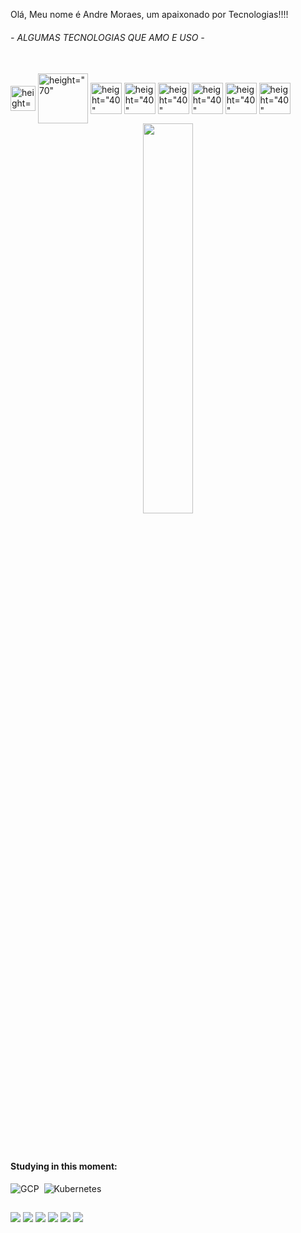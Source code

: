 Olá, Meu nome é Andre Moraes, um apaixonado por Tecnologias!!!!

 ###### - ALGUMAS TECNOLOGIAS QUE AMO E USO - ######

<div style="display: inline_block"><br>
  <img align="center" alt= height="30" width="40" <img src="https://cdn.jsdelivr.net/gh/devicons/devicon@latest/icons/amazonwebservices/amazonwebservices-plain-wordmark.svg" />
  <img align="center" alt= height="70" width="80" <img src="https://cdn.jsdelivr.net/gh/devicons/devicon@latest/icons/angular/angular-original-wordmark.svg" />
  <img align="center" alt= height="40" width="50" <img src="https://cdn.jsdelivr.net/gh/devicons/devicon@latest/icons/intellij/intellij-original.svg" />
  <img align="center" alt= height="40" width="50" <img src="https://cdn.jsdelivr.net/gh/devicons/devicon@latest/icons/java/java-original-wordmark.svg" />
  <img align="center" alt= height="40" width="50" <img src="https://cdn.jsdelivr.net/gh/devicons/devicon@latest/icons/kotlin/kotlin-plain-wordmark.svg" />        
  <img align="center" alt= height="40" width="50" <img src="https://cdn.jsdelivr.net/gh/devicons/devicon@latest/icons/mysql/mysql-original-wordmark.svg" />
  <img align="center" alt= height="40" width="50" <img src="https://cdn.jsdelivr.net/gh/devicons/devicon@latest/icons/scala/scala-original.svg" />
  <img align="center" alt= height="40" width="50" <img src="https://cdn.jsdelivr.net/gh/devicons/devicon@latest/icons/spring/spring-original-wordmark.svg" />
           
<div  align="center" style="margin-bottom:100px">
<img width=40% align="center" src="https://github-readme-stats-git-main-rafaelalexandrino.vercel.app/api/top-langs/?username=andreasmora&show_icons=true&theme=radical&layout=compact" />
</div>


 #### Studying in this moment:

![GCP](https://img.shields.io/badge/IntelliJ_IDEA-000000.svg?style=for-the-badge&logo=intellij-idea&logoColor=white)&nbsp;
![Kubernetes](https://img.shields.io/badge/Java-ED8B00?style=for-the-badge&logo=openjdk&logoColor=white)&nbsp;
 &nbsp;
 &nbsp;

          
  
</div>
  
  ##
 
<div> 
  <a href="https://www.youtube.com/channel/UC_-uuuZbY0AAt9CViNzvc-Q" target="_blank"><img src="https://img.shields.io/badge/YouTube-FF0000?style=for-the-badge&logo=youtube&logoColor=white" target="_blank"></a>
  <a href="https://instagram.com/rafaballerini" target="_blank"><img src="https://img.shields.io/badge/-Instagram-%23E4405F?style=for-the-badge&logo=instagram&logoColor=white" target="_blank"></a>
 	<a href="https://www.twitch.tv/rafaballerinii" target="_blank"><img src="https://img.shields.io/badge/Twitch-9146FF?style=for-the-badge&logo=twitch&logoColor=white" target="_blank"></a>
 <a href="https://discord.gg/wagxzStdcR" target="_blank"><img src="https://img.shields.io/badge/Discord-7289DA?style=for-the-badge&logo=discord&logoColor=white" target="_blank"></a> 
  <a href = "mailto:contatorafaballerini@gmail.com"><img src="https://img.shields.io/badge/-Gmail-%23333?style=for-the-badge&logo=gmail&logoColor=white" target="_blank"></a>
  <a href="https://www.linkedin.com/in/rafaella-ballerini-45875016a" target="_blank"><img src="https://img.shields.io/badge/-LinkedIn-%230077B5?style=for-the-badge&logo=linkedin&logoColor=white" target="_blank"></a> 
  
</div>
